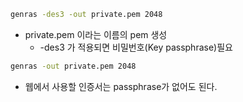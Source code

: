 ```bash
genras -des3 -out private.pem 2048
```
- private.pem 이라는 이름의 pem 생성
	- -des3 가 적용되면 비밀번호(Key passphrase)필요
```bash
genras -out private.pem 2048
```
- 웹에서 사용할 인증서는 passphrase가 없어도 된다.